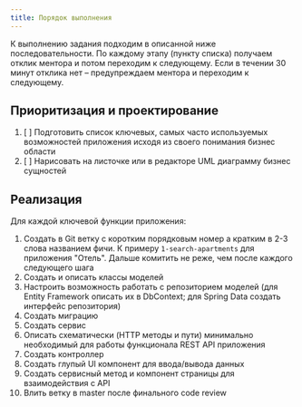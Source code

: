 ```yaml
---
title: Порядок выполнения
---
```


К выполнению задания подходим в описанной ниже последовательности. По каждому этапу \(пункту списка\) получаем отклик ментора и потом переходим к следующему. Если в течении 30 минут отклика нет – предупреждаем ментора и переходим к следующему. 

## Приоритизация и проектирование

1. [ ] Подготовить список ключевых, самых часто используемых возможностей приложения исходя из своего понимания бизнес области
2. [ ] Нарисовать на листочке или в редакторе UML диаграмму бизнес сущностей

## Реализация

Для каждой ключевой функции приложения:

1. Создать в Git ветку с коротким порядковым номер а кратким в 2-3 слова названием фичи. К примеру `1-search-apartments` для приложения "Отель".  Дальше комитить не реже, чем после каждого следующего шага
2. Создать и описать классы моделей
3. Настроить возможность работать с репозиторием моделей \(для Entity Framework описать их в DbContext;  для Spring Data создать интерфейс репозитория\)
4. Создать миграцию
5. Создать сервис
6. Описать схематически \(HTTP методы и пути\) минимально необходимый для работы функционала REST API приложения
7. Создать контроллер
8. Создать глупый UI компонент для ввода/вывода данных
9. Создать сервисный метод и компонент страницы для взаимодействия с API
10. Влить ветку в master после финального code review
